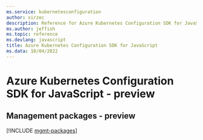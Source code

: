 ```yaml
---
ms.service: kubernetesconfiguration
author: xirzec
description: Reference for Azure Kubernetes Configuration SDK for JavaScript
ms.author: jeffish
ms.topic: reference
ms.devlang: javascript
title: Azure Kubernetes Configuration SDK for JavaScript
ms.data: 10/04/2022
---
```

# Azure Kubernetes Configuration SDK for JavaScript - preview

## Management packages - preview
[!INCLUDE [mgmt-packages](kubernetes-configuration-mgmt-index.md)]